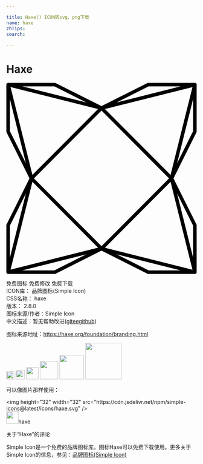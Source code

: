 ```yaml
---

title: Haxe() ICON转svg、png下载
name: haxe
zhTips: 
search: 

---
```


# Haxe  <small style="font-size: 60%;font-weight: 100"></small>

<div id="svg" class="svg-wrap">
<svg role="img" viewBox="0 0 24 24" xmlns="http://www.w3.org/2000/svg"><title>Haxe icon</title><path d="M23.784 0a.221.221 0 0 0-.043.003h-5.853a.221.221 0 0 0-.1.023L12 2.918 6.21.026a.221.221 0 0 0-.098-.023H.238a.221.221 0 0 0-.026 0 .221.221 0 0 0-.21.256v5.853a.221.221 0 0 0 .024.1l2.894 5.785L.026 17.79a.221.221 0 0 0-.024.099v5.84a.221.221 0 0 0 .002.078.221.221 0 0 0 .253.19h5.855a.221.221 0 0 0 .099-.023L12 21.076l5.789 2.898a.221.221 0 0 0 .099.023h5.877a.221.221 0 0 0 .232-.257V17.89a.221.221 0 0 0-.023-.1l-2.895-5.792 2.895-5.786a.221.221 0 0 0 .023-.099V.267a.221.221 0 0 0-.005-.098.221.221 0 0 0-.208-.169zM2.022.445H6.06l4.038 2.017zm15.918 0h4.038l-8.075 2.017zM.528.528l11.039 2.76-8.28 8.275-.238-.953zM23.47.535l-2.76 11.031-8.277-8.279zm.084 1.487V6.06l-2.019 4.035zm-23.11.003L2.29 9.398l.175.7L.445 6.06zM12 3.48L20.52 12l-8.517 8.516-8.241-8.234L3.48 12zm8.712 8.952l.088.351 2.672 10.688-11.04-2.76zm-17.424 0l8.274 8.274L.531 23.46l.266-1.065zm18.247 1.466l2.02 4.042v4.027zm-19.07 0l-2.02 8.08v-4.038zm7.626 7.638l-4.032 2.018H2.02zm3.818 0l8.071 2.018h-4.04z"/></svg>
</div>
<detail full-name='haxe'></detail>

<div class="detail-page">
<p>
<span><span class="badge-success badge">免费图标</span> <span class="badge-success badge">免费修改</span>  <span class="badge-success badge">免费下载</span> </span>
<br/>
<span>
ICON库：
<span class="badge-secondary badge">品牌图标(Simple Icon)</span> 
</span>
<br/>
<span>
CSS名称：
<span class="badge-secondary badge">haxe</span> 
</span>

<br/>
<span>
版本：
<span class="badge-secondary badge">2.8.0</span> 
</span>
<br/>
<span>图标来源/作者：<span class="badge-light badge">Simple Icon</span></span> 
<br/>
<span class="zh-detail">中文描述：暂无<span class="help-link"><span>帮助改进</span>(<a href="https://gitee.com/liuwave/icon-helper/edit/master/json/brands/haxe.json" target="_blank" rel="noopener noreferrer">gitee</a><a href="https://github.com/liuwave/icon-helper/edit/master/json/brands/haxe.json" target="_blank" rel="noopener noreferrer">github</a></span>)</span><br/>
</p>
</div><div class="description description alert alert-light"><p>图标来源地址：<a href="https://haxe.org/foundation/branding.html" target="_blank" rel="noopener noreferrer">https://haxe.org/foundation/branding.html</a></p></div>
<div class="alert alert-dark">
<img height="21" width="21" src="https://cdn.jsdelivr.net/npm/simple-icons@latest/icons/haxe.svg" />
<img height="24" width="24" src="https://cdn.jsdelivr.net/npm/simple-icons@latest/icons/haxe.svg" />
<img height="32" width="32" src="https://cdn.jsdelivr.net/npm/simple-icons@latest/icons/haxe.svg" />
<img height="48" width="48" src="https://cdn.jsdelivr.net/npm/simple-icons@latest/icons/haxe.svg" />
<img height="64" width="64" src="https://cdn.jsdelivr.net/npm/simple-icons@latest/icons/haxe.svg" />
<img height="96" width="96" src="https://cdn.jsdelivr.net/npm/simple-icons@latest/icons/haxe.svg" />

</div>
<div>
  <p>可以像图片那样使用：    
  </p>
  <div class="alert alert-primary" style="font-size: 14px">
    &lt;img height="32" width="32" src="https://cdn.jsdelivr.net/npm/simple-icons@latest/icons/haxe.svg" /&gt;
    <copy-btn content='<img height="32" width="32" src="https://cdn.jsdelivr.net/npm/simple-icons@latest/icons/haxe.svg" />'></copy-btn>
  </div>
  <div class="alert alert-secondary">
    <img height="32" width="32" src="https://cdn.jsdelivr.net/npm/simple-icons@latest/icons/haxe.svg" />haxe
    <copy-btn content="haxe" btn-title="复制图标名称"></copy-btn>
  </div>
</div>

<Vssue title="关于“Haxe”的评论" >关于“Haxe”的评论</Vssue>


<div><p>Simple Icon是一个免费的品牌图标库。图标Haxe可以免费下载使用。更多关于  Simple Icon的信息，参见：<a target="_blank" href="https://iconhelper.cn/brands.html">品牌图标(Simple Icon)</a>
</p></div>
